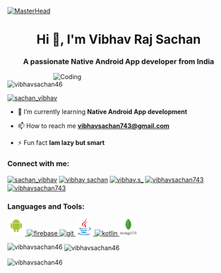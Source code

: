 [![MasterHead](https://1.bp.blogspot.com/-7A4WynwLsMw/XbBpCXG8fHI/AAAAAAAAMt4/uOa1bpLskYgrwGbllhSu2SDj_Mig8SXJQCLcBGAsYHQ/s1600/2000_600px.gif)](https://vibhavsachan46.io)

<h1 align="center">Hi 👋, I'm Vibhav Raj Sachan</h1>
<h3 align="center">A passionate Native Android App developer from India</h3>

<img align="right" alt="Coding" width="400" src="https://animafoundation.in/wp-content/uploads/2021/03/mobile-app.gif">  

<p align="left"> <img src="https://animafoundation.in/wp-content/uploads/2021/03/mobile-app.gif" alt="vibhavsachan46" /> </p>

<p align="left"> <a href="https://twitter.com/sachan_vibhav" target="blank"><img src="https://img.shields.io/twitter/follow/sachan_vibhav?logo=twitter&style=for-the-badge" alt="sachan_vibhav" /></a> </p>

- 🌱 I’m currently learning **Native Android App development**

- 📫 How to reach me **vibhavsachan743@gmail.com**

- ⚡ Fun fact **Iam lazy but smart**

<h3 align="left">Connect with me:</h3>
<p align="left">
<a href="https://twitter.com/sachan_vibhav" target="blank"><img align="center" src="https://raw.githubusercontent.com/rahuldkjain/github-profile-readme-generator/master/src/images/icons/Social/twitter.svg" alt="sachan_vibhav" height="30" width="40" /></a>
<a href="https://linkedin.com/in/vibhav sachan" target="blank"><img align="center" src="https://raw.githubusercontent.com/rahuldkjain/github-profile-readme-generator/master/src/images/icons/Social/linked-in-alt.svg" alt="vibhav sachan" height="30" width="40" /></a>
<a href="https://instagram.com/vibhav.s_" target="blank"><img align="center" src="https://raw.githubusercontent.com/rahuldkjain/github-profile-readme-generator/master/src/images/icons/Social/instagram.svg" alt="vibhav.s_" height="30" width="40" /></a>
<a href="https://www.leetcode.com/vibhavsachan743" target="blank"><img align="center" src="https://raw.githubusercontent.com/rahuldkjain/github-profile-readme-generator/master/src/images/icons/Social/leet-code.svg" alt="vibhavsachan743" height="30" width="40" /></a>
<a href="https://auth.geeksforgeeks.org/user/vibhavsachan743" target="blank"><img align="center" src="https://raw.githubusercontent.com/rahuldkjain/github-profile-readme-generator/master/src/images/icons/Social/geeks-for-geeks.svg" alt="vibhavsachan743" height="30" width="40" /></a>
</p>

<h3 align="left">Languages and Tools:</h3>
<p align="left"> <a href="https://developer.android.com" target="_blank" rel="noreferrer"> <img src="https://raw.githubusercontent.com/devicons/devicon/master/icons/android/android-original-wordmark.svg" alt="android" width="40" height="40"/> </a> <a href="https://firebase.google.com/" target="_blank" rel="noreferrer"> <img src="https://www.vectorlogo.zone/logos/firebase/firebase-icon.svg" alt="firebase" width="40" height="40"/> </a> <a href="https://git-scm.com/" target="_blank" rel="noreferrer"> <img src="https://www.vectorlogo.zone/logos/git-scm/git-scm-icon.svg" alt="git" width="40" height="40"/> </a> <a href="https://www.java.com" target="_blank" rel="noreferrer"> <img src="https://raw.githubusercontent.com/devicons/devicon/master/icons/java/java-original.svg" alt="java" width="40" height="40"/> </a> <a href="https://kotlinlang.org" target="_blank" rel="noreferrer"> <img src="https://www.vectorlogo.zone/logos/kotlinlang/kotlinlang-icon.svg" alt="kotlin" width="40" height="40"/> </a> <a href="https://www.mongodb.com/" target="_blank" rel="noreferrer"> <img src="https://raw.githubusercontent.com/devicons/devicon/master/icons/mongodb/mongodb-original-wordmark.svg" alt="mongodb" width="40" height="40"/> </a> </p>

<p><img align="left" src="https://github-readme-stats.vercel.app/api/top-langs?username=vibhavsachan46&show_icons=true&locale=en&layout=compact" alt="vibhavsachan46" /></p>

<p>&nbsp;<img align="center" src="https://github-readme-stats.vercel.app/api?username=vibhavsachan46&show_icons=true&locale=en" alt="vibhavsachan46" /></p>

<p><img align="center" src="https://github-readme-streak-stats.herokuapp.com/?user=vibhavsachan46&" alt="vibhavsachan46" /></p>
